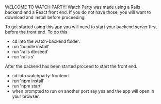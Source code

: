 WELCOME TO WATCH PARTY!
Watch Party was made using a Rails backend and a React front end. If you do not have those, you will want to download and install before proceeding. 

To get started using this app you will need to start your backend server first before the front end. To do this 

* cd into the watch-backend folder. 
* run 'bundle install'
* run 'rails db:seed'
* run 'rails s'

After the backend has been started proceed to start the front end. 

* cd into watchparty-frontend
* run 'npm install'
* run 'npm start'
* when prompted to run on another port say yes and the app will open in your browser.
